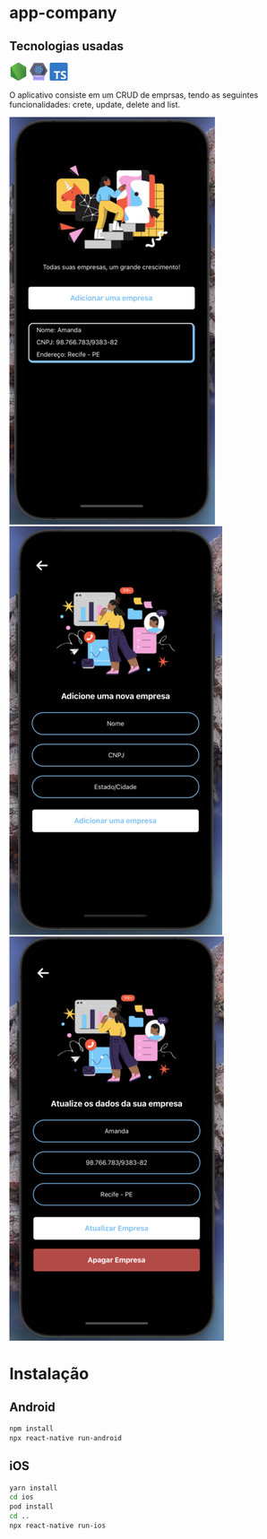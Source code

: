 # app-company

## Tecnologias usadas

![Node Js](resources/node-js.png) ![React Native](resources/react.png) ![TypeScript](resources/typescript.png) 

O aplicativo consiste em um CRUD de emprsas, tendo as seguintes funcionalidades: crete, update, delete and list.

![Tela inicial do app](resources/home.png) ![Criar nova empresa](resources/create.png) ![Atualização e exclusão de empresa](resources/update-delete.png)

# Instalação

## Android

```bash
npm install
npx react-native run-android
```

## iOS

```bash
yarn install
cd ios
pod install
cd ..
npx react-native run-ios
```